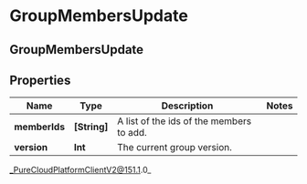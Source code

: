 # GroupMembersUpdate

## GroupMembersUpdate

## Properties

|Name | Type | Description | Notes|
|------------ | ------------- | ------------- | -------------|
| **memberIds** | **[String]** | A list of the ids of the members to add. | |
| **version** | **Int** | The current group version. | |



_PureCloudPlatformClientV2@151.1.0_
